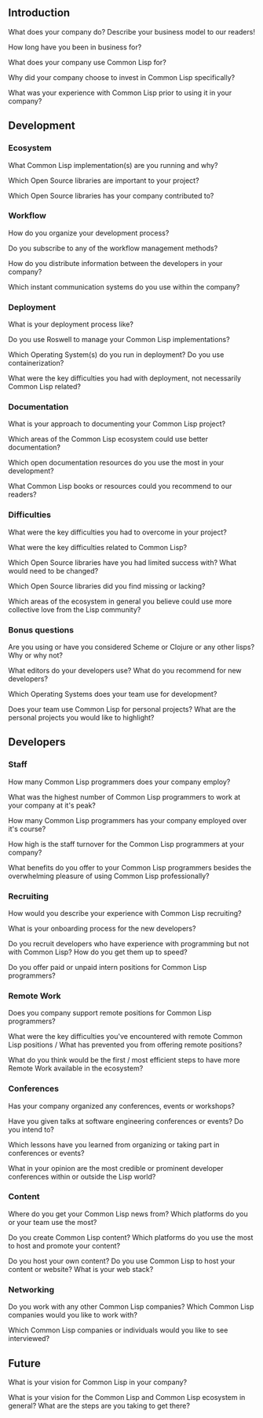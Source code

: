 ## Introduction

What does your company do? Describe your business model to our readers!

How long have you been in business for?

What does your company use Common Lisp for?

Why did your company choose to invest in Common Lisp specifically?

What was your experience with Common Lisp prior to using it in your company?


## Development

### Ecosystem

What Common Lisp implementation(s) are you running and why?

Which Open Source libraries are important to your project?

Which Open Source libraries has your company contributed to?

### Workflow

How do you organize your development process?

Do you subscribe to any of the workflow management methods?

How do you distribute information between the developers in your company?

Which instant communication systems do you use within the company?

### Deployment

What is your deployment process like?

Do you use Roswell to manage your Common Lisp implementations?

Which Operating System(s) do you run in deployment? Do you use containerization?

What were the key difficulties you had with deployment, not necessarily Common Lisp related?

### Documentation

What is your approach to documenting your Common Lisp project?

Which areas of the Common Lisp ecosystem could use better documentation?

Which open documentation resources do you use the most in your development?

What Common Lisp books or resources could you recommend to our readers?

### Difficulties

What were the key difficulties you had to overcome in your project?

What were the key difficulties related to Common Lisp?

Which Open Source libraries have you had limited success with? What would need to be changed?

Which Open Source libraries did you find missing or lacking?

Which areas of the ecosystem in general you believe could use more collective love from the Lisp community?

### Bonus questions

Are you using or have you considered Scheme or Clojure or any other lisps? Why or why not?

What editors do your developers use? What do you recommend for new developers?

Which Operating Systems does your team use for development?

Does your team use Common Lisp for personal projects? What are the personal projects you would like to highlight?


## Developers

### Staff

How many Common Lisp programmers does your company employ?

What was the highest number of Common Lisp programmers to work at your company at it's peak?

How many Common Lisp programmers has your company employed over it's course?

How high is the staff turnover for the Common Lisp programmers at your company?

What benefits do you offer to your Common Lisp programmers besides the overwhelming pleasure of using Common Lisp professionally?

### Recruiting

How would you describe your experience with Common Lisp recruiting?

What is your onboarding process for the new developers?

Do you recruit developers who have experience with programming but not with Common Lisp? How do you get them up to speed?

Do you offer paid or unpaid intern positions for Common Lisp programmers?

### Remote Work

Does you company support remote positions for Common Lisp programmers?

What were the key difficulties you've encountered with remote Common Lisp positions / What has prevented you from offering remote positions?

What do you think would be the first / most efficient steps to have more Remote Work available in the ecosystem?

### Conferences

Has your company organized any conferences, events or workshops?

Have you given talks at software engineering conferences or events? Do you intend to?

Which lessons have you learned from organizing or taking part in conferences or events?

What in your opinion are the most credible or prominent developer conferences within or outside the Lisp world?

### Content

Where do you get your Common Lisp news from? Which platforms do you or your team use the most?

Do you create Common Lisp content? Which platforms do you use the most to host and promote your content?

Do you host your own content? Do you use Common Lisp to host your content or website? What is your web stack?

### Networking

Do you work with any other Common Lisp companies? Which Common Lisp companies would you like to work with?

Which Common Lisp companies or individuals would you like to see interviewed?


## Future

What is your vision for Common Lisp in your company?

What is your vision for the Common Lisp and Common Lisp ecosystem in general? What are the steps are you taking to get there?
